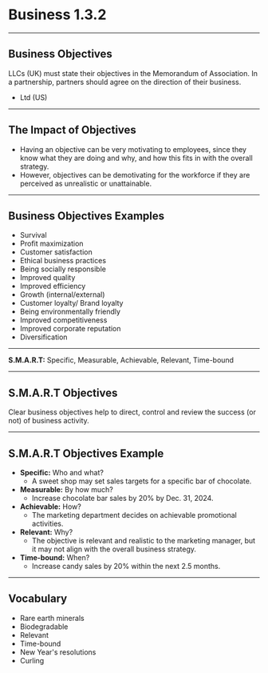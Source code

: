 # Business 1.3.2
---
## Business Objectives
LLCs (UK) must state their objectives in the Memorandum of Association. In a partnership, partners should agree on the direction of their business.
+ Ltd (US)

---
## The Impact of Objectives
+ Having an objective can be very motivating to employees, since they know what they are doing and why, and how this fits in with the overall strategy.
+ However, objectives can be demotivating for the workforce if they are perceived as unrealistic or unattainable.
---
## Business Objectives Examples
+ Survival
+ Profit maximization
+ Customer satisfaction
+ Ethical business practices
+ Being socially responsible
+ Improved quality
+ Improved efficiency
+ Growth (internal/external)
+ Customer loyalty/ Brand loyalty
+ Being environmentally friendly
+ Improved competitiveness
+ Improved corporate reputation
+ Diversification

---
**S.M.A.R.T:** Specific, Measurable, Achievable, Relevant, Time-bound

---
## S.M.A.R.T Objectives
Clear business objectives help to direct, control and review the success (or not) of business activity.

---
## S.M.A.R.T Objectives Example
+ **Specific:** Who and what? 
  + A sweet shop may set sales targets for a specific bar of chocolate.
+ **Measurable:** By how much?
  + Increase chocolate bar sales by 20% by Dec. 31, 2024.
+ **Achievable:** How?
  + The marketing department decides on achievable promotional activities.
+ **Relevant:** Why?
  + The objective is relevant and realistic to the marketing manager, but it may not align with the overall business strategy.
+ **Time-bound:** When?
  + Increase candy sales by 20% within the next 2.5 months.
---

## Vocabulary
+ Rare earth minerals
+ Biodegradable
+ Relevant
+ Time-bound
+ New Year's resolutions
+ Curling